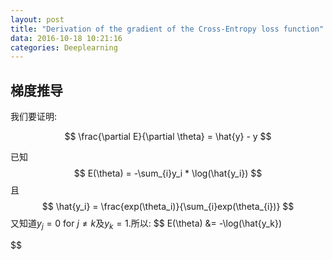 ```yaml
---
layout: post
title: "Derivation of the gradient of the Cross-Entropy loss function"
data: 2016-10-18 10:21:16
categories: Deeplearning
---
```

## 梯度推导
我们要证明:

$$
\frac{\partial E}{\partial \theta} = \hat{y} - y
$$

已知
$$
E(\theta) = -\sum_{i}y_i * \log(\hat{y_i})
$$
且
$$
\hat{y_i} = \frac{exp(\theta_i)}{\sum_{i}exp(\theta_{i})}
$$
又知道$y_j=0$ for $j\neq k$及$y_k=1$.所以:
$$
E(\theta) &= -\log(\hat{y_k})
<!-- &= -\log(\frac{exp(\theta_k)}{\sum_{j}exp(\theta_j)})\\
&= -\theta_k + \log(\sum_{j}exp(\theta_j))\\ -->
$$